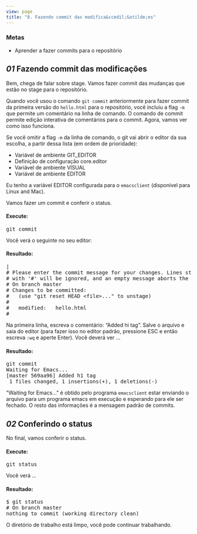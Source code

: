 ```yaml
---
view: page
title: "8. Fazendo commit das modifica&ccedil;&otilde;es"
---
```


<h3>Metas</h3>

<ul><li>Aprender a fazer commits para o reposit&oacute;rio</li></ul>

<h2><em>01</em> Fazendo commit das modifica&ccedil;&otilde;es</h2>

<p>Bem, chega de falar sobre stage. Vamos fazer commit das mudan&ccedil;as que est&atilde;o no stage para o reposit&oacute;rio.</p>

<p>Quando voc&ecirc; usou o comando <code>git commit</code> anteriormente para fazer commit da primeira vers&atilde;o do <code>hello.html</code> para o reposit&oacute;rio, voc&ecirc; incluiu a flag <code>-m</code> que permite um coment&aacute;rio na linha de comando. O comando de commit permite edi&ccedil;&atilde;o interativa de coment&aacute;rios para o commit. Agora, vamos ver como isso funciona.</p>

<p>Se voc&ecirc; omitir a flag <code>-m</code> da linha de comando, o git vai abrir o editor da sua escolha, a partir dessa lista (em ordem de prioridade):</p>

<ul>
<li>Vari&aacute;vel de ambiente GIT_EDITOR </li>
<li>Defini&ccedil;&atilde;o de configura&ccedil;&atilde;o core.editor</li>
<li>Vari&aacute;vel de ambiente <span class="caps">VISUAL</span></li>
<li>Vari&aacute;vel de ambiente <span class="caps">EDITOR</span></li>
</ul>

<p>Eu tenho a vari&aacute;vel <span class="caps">EDITOR</span> configurada para o <code>emacsclient</code> (dispon&iacute;vel para Linux and Mac).</p>

<p>Vamos fazer um commit e conferir o status.</p>

<h4 class="h4-pre">Execute:</h4>

<pre class="instructions">git commit</pre>

<p>Voc&ecirc; ver&aacute; o seguinte no seu editor:</p>

<h4 class="h4-pre">Resultado:</h4>

<pre class="sample">|
# Please enter the commit message for your changes. Lines starting
# with '#' will be ignored, and an empty message aborts the commit.
# On branch master
# Changes to be committed:
#   (use "git reset HEAD &lt;file&gt;..." to unstage)
#
#	modified:   hello.html
#</pre>

<p>Na primeira linha, escreva o coment&aacute;rio: &#8220;Added <span class="caps">hi tag</span>&#8221;. Salve o arquivo e saia do editor (para fazer isso no editor padr&atilde;o, pressione ESC e ent&atilde;o escreva <code>:wq</code> e aperte Enter). Voc&ecirc; dever&aacute; ver &#8230</p>

<h4 class="h4-pre">Resultado:</h4>

<pre class="sample">git commit
Waiting for Emacs...
[master 569aa96] Added h1 tag
 1 files changed, 1 insertions(+), 1 deletions(-)</pre>

<p>"Waiting for Emacs&#8230;" &eacute; obtido pelo programa <code>emacsclient</code> estar enviando o arquivo para um programa emacs em execu&ccedil;&atilde;o e esperando para ele ser fechado. O resto das informa&ccedil;&otilde;es &eacute; a mensagem padr&atilde;o de commits.</p>

<h2><em>02</em> Conferindo o status</h2>

<p>No final, vamos conferir o status.</p>

<h4 class="h4-pre">Execute:</h4>

<pre class="instructions">git status</pre>

<p>Voc&ecirc; ver&aacute; &#8230;</p>

<h4 class="h4-pre">Resultado:</h4>

<pre class="sample">$ git status
# On branch master
nothing to commit (working directory clean)</pre>

<p>O diret&oacute;rio de trabalho est&aacute; limpo, voc&ecirc; pode continuar trabalhando.</p>
